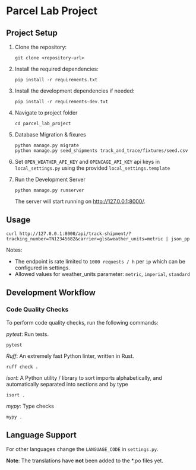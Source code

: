 # Parcel Lab Project

## Project Setup

1. Clone the repository:
    ```shell
    git clone <repository-url>
    ```

2. Install the required dependencies:
    ``` shell
    pip install -r requirements.txt
    ```

3. Install the development dependencies if needed:
    ``` shell
    pip install -r requirements-dev.txt
    ```

4. Navigate to project folder
    ```shell
    cd parcel_lab_project
    ```

5. Database Migration & fixures
    ```shell
    python manage.py migrate
    python manage.py seed_shipments track_and_trace/fixtures/seed.csv
    ```
6. Set `OPEN_WEATHER_API_KEY` and `OPENCAGE_API_KEY` api keys in `local_settings.py` using the provided `local_settings.template`

7. Run the Development Server
    ```shell    
    python manage.py runserver
    ```
    The server will start running on http://127.0.0.1:8000/.

## Usage
```shell
curl http://127.0.0.1:8000/api/track-shipment/?tracking_number=TN12345682&carrier=gls&weather_units=metric | json_pp
```
Notes:
- The endpoint is rate limited to `1000 requests / h` per `ip` which can be configured in settings.
- Allowed values for weather_units parameter: `metric`, `imperial`, `standard`


## Development Workflow
### Code Quality Checks
To perform code quality checks, run the following commands:

*pytest*: Run tests.
``` shell
pytest
```

*Ruff*: An extremely fast Python linter, written in Rust.
``` shell
ruff check .
```

*isort*: A Python utility / library to sort imports alphabetically, and automatically separated into sections and by type
```shell
isort .
```

*mypy*: Type checks
```shell
mypy .
```

## Language Support
For other languages change the `LANGUAGE_CODE` in `settings.py`.

**Note**: The translations have **not** been added to the *.po files yet.
